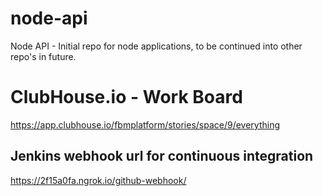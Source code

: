 # node-api
Node API - Initial repo for node applications, to be continued into other repo's in future.

# ClubHouse.io - Work Board
https://app.clubhouse.io/fbmplatform/stories/space/9/everything

## Jenkins webhook url for continuous integration
https://2f15a0fa.ngrok.io/github-webhook/

